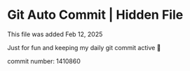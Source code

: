# Git Auto Commit | Hidden File

This file was added Feb 12, 2025

Just for fun and keeping my daily git commit active 🤪

commit number: 1410860
